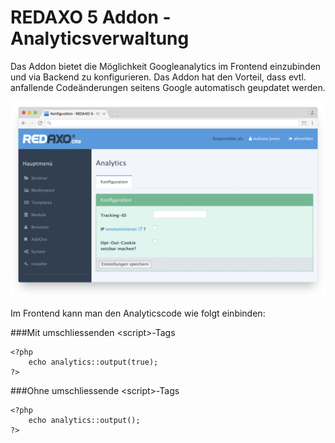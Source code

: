 REDAXO 5 Addon - Analyticsverwaltung
====================================

Das Addon bietet die Möglichkeit Googleanalytics im Frontend einzubinden und via Backend zu konfigurieren. Das Addon hat den Vorteil, dass evtl. anfallende Codeänderungen seitens Google automatisch geupdatet werden.

![Screenshot](https://raw.githubusercontent.com/FriendsOfREDAXO/analytics/assets/rex_analytics.png)

Im Frontend kann man den Analyticscode wie folgt einbinden:

###Mit umschliessenden &lt;script&gt;-Tags

```
<?php
	echo analytics::output(true);
?>
```

###Ohne umschliessende &lt;script&gt;-Tags

```
<?php
	echo analytics::output();
?>
```
